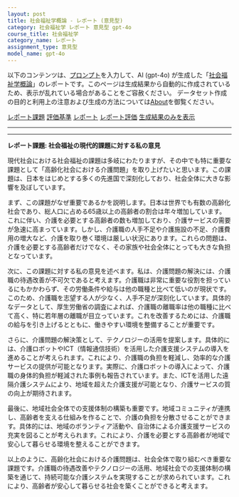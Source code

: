 ```yaml
---
layout: post
title: 社会福祉学概論 - レポート (意見型)
category: 社会福祉学 レポート 意見型 gpt-4o
course_title: 社会福祉学
category_name: レポート
assignment_type: 意見型
model_name: gpt-4o
---
```


以下のコンテンツは、[プロンプト](http://127.0.0.1:8000/generated/社会福祉学/gpt-4o/prompt_レポート-意見型.md)を入力して、AI (gpt-4o) が生成した「[社会福祉学概論](/contents/社会福祉学/)」のレポートです。このページは生成結果から自動的に作成されているため、表示が乱れている場合があることをご容赦ください。
データセット作成の目的と利用上の注意および生成の方法については[About](/About)を御覧ください。

[レポート課題](../レポート課題-意見型)
[評価基準](../評価基準-意見型)
[レポート](../レポート-意見型)
[レポート評価](../レポート評価-意見型)
[生成結果のみを表示](http://127.0.0.1:8000/generated/社会福祉学/gpt-4o/レポート-意見型.md)
  

***
***
  
**レポート課題: 社会福祉の現代的課題に対する私の意見**

現代社会における社会福祉の課題は多岐にわたりますが、その中でも特に重要な課題として「高齢化社会における介護問題」を取り上げたいと思います。この課題は、日本をはじめとする多くの先進国で深刻化しており、社会全体に大きな影響を及ぼしています。

まず、この課題がなぜ重要であるかを説明します。日本は世界でも有数の高齢化社会であり、総人口に占める65歳以上の高齢者の割合は年々増加しています。これに伴い、介護を必要とする高齢者の数も増加しており、介護サービスの需要が急速に高まっています。しかし、介護職の人手不足や介護施設の不足、介護費用の増大など、介護を取り巻く環境は厳しい状況にあります。これらの問題は、介護を必要とする高齢者だけでなく、その家族や社会全体にとっても大きな負担となっています。

次に、この課題に対する私の意見を述べます。私は、介護問題の解決には、介護職の待遇改善が不可欠であると考えます。介護職は非常に重要な役割を担っているにもかかわらず、その労働条件や給与は他の職種と比べて低いのが現状です。このため、介護職を志望する人が少なく、人手不足が深刻化しています。具体的なデータとして、厚生労働省の調査によれば、介護職の離職率は他の職種に比べて高く、特に若年層の離職が目立っています。これを改善するためには、介護職の給与を引き上げるとともに、働きやすい環境を整備することが重要です。

さらに、介護問題の解決策として、テクノロジーの活用を提案します。具体的には、介護ロボットやICT（情報通信技術）を活用した介護支援システムの導入を進めることが考えられます。これにより、介護職の負担を軽減し、効率的な介護サービスの提供が可能となります。実際に、介護ロボットの導入によって、介護職の身体的負担が軽減された事例も報告されています。また、ICTを活用した遠隔介護システムにより、地域を超えた介護支援が可能となり、介護サービスの質の向上が期待されます。

最後に、地域社会全体での支援体制の構築も重要です。地域コミュニティが連携し、高齢者を支える仕組みを作ることで、介護の負担を分散させることができます。具体的には、地域のボランティア活動や、自治体による介護支援サービスの充実を図ることが考えられます。これにより、介護を必要とする高齢者が地域で安心して暮らせる環境を整えることができます。

以上のように、高齢化社会における介護問題は、社会全体で取り組むべき重要な課題です。介護職の待遇改善やテクノロジーの活用、地域社会での支援体制の構築を通じて、持続可能な介護システムを実現することが求められています。これにより、高齢者が安心して暮らせる社会を築くことができると考えます。
